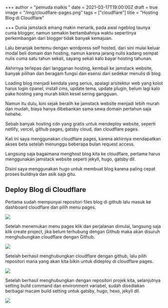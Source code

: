 +++
author = "pemuda malkis "
date = 2021-03-17T19:00:00Z
draft = true
image = "/img/cloudflare-pages.png"
tags = ["cloudflare"]
title = "Hosting Blog di Cloudflare"

+++
Dunia jamstack emang makin menarik, pada awal ngeblog taunya cuma blogger, namun semakin bertambahnya waktu sepertinya perkembangan dari blogger tidak banyak kemajuan. 

Lalu beranjak bertemu dengan wordpress self hosted, dari sini mulai keluar modal beli domain dan hosting, namun karena jarang nulis kadang sempat nulis cuma satu tahun sekali, sayang sekali kalo bayar hosting tahunan. 

Akhirnya terlepas dari langganan hosting, kembali ke jamstack website, banyak pilihan dan beragam fungsi dan esensi dari sedekar menulis di blog. 

Loading blog menjadi kendala yang serius, apalagi arsitektur web yang kolot harus login cpanel, install cms, update tema, update plugin, belum lagi kalo pake hosting yang murah bikin kesel sering gangguan. 

Namun itu dulu, kini sejak beralih ke jamstack website menjadi lebih murah dan mudah, biaya hanya dibebankan sama sewa domain pertahun saja hehehe. 

Sebab banyak hosting cdn yang gratis untuk mendeploy website, seperti netlify, vercel, github pages, gatsby cloud, dan cloudflare pages. 

Kali ini saya menggunakan cloudflare pages, karena akhirnya mendapatkan akses beta setelah menunggu beberapa bulan request access. 

Langsung saja bagaimana menghost blog kita ke cloudflare, pertama harus menggunakan jamstack website seperti jekyll, hugo, gatsby dll. 

Disini saya menggunakan hugo untuk membuat blog karena paling cepat proses buildnya dan asik saja gitu. 

## Deploy Blog di Cloudflare 

Pertama sudah mempunyai repositori files blog di github lalu masuk ke dashboard cloudflare dan pilih menu pages. 

![](/img/cloudflare-jamstack.jpg)

Setelah menemukan menu pages klik dan perjalanan dimulai, langsung saja klik create project, jika belum terhubung dengan Github maka akan disuruh menghubungkan cloudflare dengan Github. 

![](/img/cloudflare-github.jpg)

Setelah berhasil menghubungkan cloudflare dengan github, lalu pilih repositori mana yang akan kita bikin untuk dideploy di cloudflare pages. 

![](/img/pilih-repository.jpg)

Setelah berhasil menghubungkan dengan repositori projek kita, selanjutnya setting build command dan environment variabel, sudah disediakan berbagai macam build setting untuk gatsby, hugo, hexo, jekyll dll. 

![](/img/build-command.jpg)